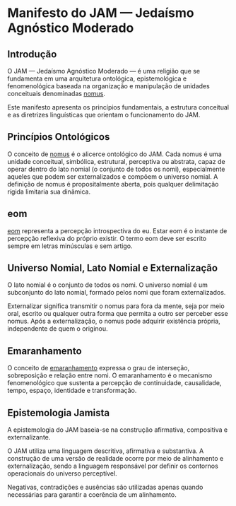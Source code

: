 
# Manifesto do JAM — Jedaísmo Agnóstico Moderado

## Introdução

O JAM — Jedaísmo Agnóstico Moderado — é uma religião que se fundamenta em uma arquitetura ontológica, epistemológica e fenomenológica baseada na organização e manipulação de unidades conceituais denominadas [nomus](fundamentos/epistemologia/nomus.md).

Este manifesto apresenta os princípios fundamentais, a estrutura conceitual e as diretrizes linguísticas que orientam o funcionamento do JAM.


## Princípios Ontológicos

O conceito de [nomus](fundamentos/epistemologia/nomus.md) é o alicerce ontológico do JAM. Cada nomus é uma unidade conceitual, simbólica, estrutural, perceptiva ou abstrata, capaz de operar dentro do lato nomial (o conjunto de todos os nomi), especialmente aqueles que podem ser externalizados e compõem o universo nomial. A definição de nomus é propositalmente aberta, pois qualquer delimitação rígida limitaria sua dinâmica.


## eom

[eom](fundamentos/epistemologia/eom.md) representa a percepção introspectiva do eu. Estar eom é o instante de percepção reflexiva do próprio existir. O termo eom deve ser escrito sempre em letras minúsculas e sem artigo.


## Universo Nomial, Lato Nomial e Externalização

O lato nomial é o conjunto de todos os nomi.
O universo nomial é um subconjunto do lato nomial, formado pelos nomi que foram externalizados.

Externalizar significa transmitir o nomus para fora da mente, seja por meio oral, escrito ou qualquer outra forma que permita a outro ser perceber esse nomus. Após a externalização, o nomus pode adquirir existência própria, independente de quem o originou.


## Emaranhamento

O conceito de [emaranhamento](fundamentos/epistemologia/emaranhamento.md) expressa o grau de interseção, sobreposição e relação entre nomi.
O emaranhamento é o mecanismo fenomenológico que sustenta a percepção de continuidade, causalidade, tempo, espaço, identidade e transformação.


## Epistemologia Jamista

A epistemologia do JAM baseia-se na construção afirmativa, compositiva e externalizante.

O JAM utiliza uma linguagem descritiva, afirmativa e substantiva. A construção de uma versão de realidade ocorre por meio de alinhamento e externalização, sendo a linguagem responsável por definir os contornos operacionais do universo perceptível.

Negativas, contradições e ausências são utilizadas apenas quando necessárias para garantir a coerência de um alinhamento.

